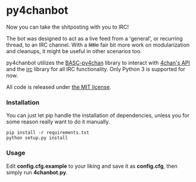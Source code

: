 py4chanbot
==============

Now you can take the shitposting with you to IRC!

The bot was designed to act as a live feed from a 'general', or recurring thread, to an IRC channel. With a ~~little~~ fair bit more work on modularization and cleanups, it might be useful in other scenarios too.

py4chanbot utilizes the [BASC-py4chan](https://github.com/bibanon/BASC-py4chan) library to interact with [4chan's API](https://github.com/4chan/4chan-API) and the [irc](https://github.com/jaraco/irc) library for all IRC functionality. Only Python 3 is supported for now.

All code is released under [the MIT license](LICENSE).

### Installation
You can just let pip handle the installation of dependencies, unless you for some reason really want to do it manually.

```
pip install -r requirements.txt
python setup.py install
```

### Usage
Edit __config.cfg.example__ to your liking and save it as __config.cfg__, then simply run __4chanbot.py__.
